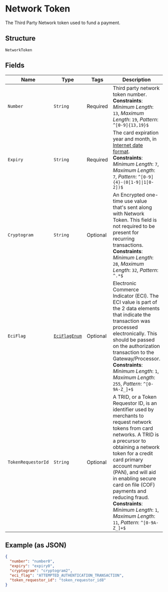 
# Network Token

The Third Party Network token used to fund a payment.

## Structure

`NetworkToken`

## Fields

| Name | Type | Tags | Description | Getter | Setter |
|  --- | --- | --- | --- | --- | --- |
| `Number` | `String` | Required | Third party network token number.<br>**Constraints**: *Minimum Length*: `13`, *Maximum Length*: `19`, *Pattern*: `^[0-9]{13,19}$` | String getNumber() | setNumber(String number) |
| `Expiry` | `String` | Required | The card expiration year and month, in [Internet date format](https://tools.ietf.org/html/rfc3339#section-5.6).<br>**Constraints**: *Minimum Length*: `7`, *Maximum Length*: `7`, *Pattern*: `^[0-9]{4}-(0[1-9]\|1[0-2])$` | String getExpiry() | setExpiry(String expiry) |
| `Cryptogram` | `String` | Optional | An Encrypted one-time use value that's sent along with Network Token. This field is not required to be present for recurring transactions.<br>**Constraints**: *Minimum Length*: `28`, *Maximum Length*: `32`, *Pattern*: `^.*$` | String getCryptogram() | setCryptogram(String cryptogram) |
| `EciFlag` | [`EciFlagEnum`](../../doc/models/eci-flag-enum.md) | Optional | Electronic Commerce Indicator (ECI). The ECI value is part of the 2 data elements that indicate the transaction was processed electronically. This should be passed on the authorization transaction to the Gateway/Processor.<br>**Constraints**: *Minimum Length*: `1`, *Maximum Length*: `255`, *Pattern*: `^[0-9A-Z_]+$` | EciFlagEnum getEciFlag() | setEciFlag(EciFlagEnum eciFlag) |
| `TokenRequestorId` | `String` | Optional | A TRID, or a Token Requestor ID, is an identifier used by merchants to request network tokens from card networks. A TRID is a precursor to obtaining a network token for a credit card primary account number (PAN), and will aid in enabling secure card on file (COF) payments and reducing fraud.<br>**Constraints**: *Minimum Length*: `1`, *Maximum Length*: `11`, *Pattern*: `^[0-9A-Z_]+$` | String getTokenRequestorId() | setTokenRequestorId(String tokenRequestorId) |

## Example (as JSON)

```json
{
  "number": "number0",
  "expiry": "expiry0",
  "cryptogram": "cryptogram2",
  "eci_flag": "ATTEMPTED_AUTHENTICATION_TRANSACTION",
  "token_requestor_id": "token_requestor_id8"
}
```

